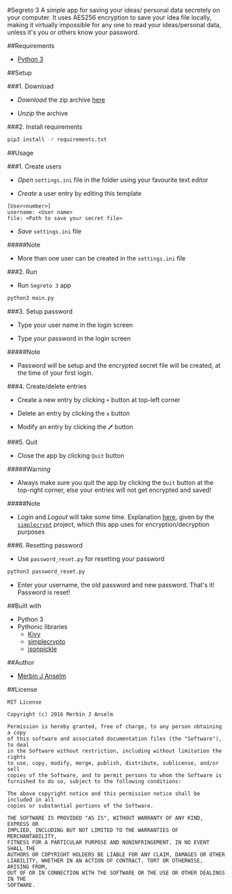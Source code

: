 #Segreto 3
A simple app for saving your ideas/ personal data secretely on your computer. It uses AES256 encryption to save your idea file locally, making it virtually impossible for any one to read your ideas/personal data, unless it's you or others know your password.


##Requirements

- [Python 3](https://www.python.org/)


##Setup

###1. Download

- _Download_ the zip archive [here](https://github.com/anselm94/segreto-3/archive/master.zip)

- _Unzip_ the archive

###2. Install requirements
```bash
pip3 install -r requirements.txt
```

##Usage

###1. Create users

- _Open_ `settings.ini` file in the folder using your favourite text editor

- _Create_ a user entry by editing this template
```
[User<number>]
username: <User name>
file: <Path to save your secret file>
```
- _Save_ `settings.ini` file

#####Note

- More than one user can be created in the `settings.ini` file

###2. Run

- Run `Segreto 3` app
```bash
python3 main.py
```

###3. Setup password

- Type your user name in the login screen

- Type your password in the login screen

#####Note

- Password will be setup and the encrypted secret file will be created, at the time of your first login.

###4. Create/delete entries

- Create a new entry by clicking `+` button at top-left corner

- Delete an entry by clicking the `x` button

- Modify an entry by clicking the `🖊` button

###5. Quit

- Close the app by clicking `Quit` button

#####Warning

- Always make sure you quit the app by clicking the `Quit` button at the top-right corner, else your entries will not get encrypted and saved!

#####Note

- _Login_ and _Logout_ will take some time. Explanation [here](https://github.com/andrewcooke/simple-crypt#speed), given by the [`simplecrypt`](https://pypi.python.org/pypi/simple-crypt) project, which this app uses for encryption/decryption purposes

###6. Resetting password

- Use `password_reset.py` for resetting your password
```bash
python3 password_reset.py
```
- Enter your username, the old password and new password. That's it! Password is reset!

##Built with

- Python 3
- Pythonic libraries
    - [Kivy](http://kivy.org/)
    - [simplecrypto](https://github.com/andrewcooke/simple-crypt)
    - [jsonpickle](http://jsonpickle.github.io/)

##Author

- [Merbin J Anselm](https://github.com/anselm94)

##License
```
MIT License

Copyright (c) 2016 Merbin J Anselm

Permission is hereby granted, free of charge, to any person obtaining a copy
of this software and associated documentation files (the "Software"), to deal
in the Software without restriction, including without limitation the rights
to use, copy, modify, merge, publish, distribute, sublicense, and/or sell
copies of the Software, and to permit persons to whom the Software is
furnished to do so, subject to the following conditions:

The above copyright notice and this permission notice shall be included in all
copies or substantial portions of the Software.

THE SOFTWARE IS PROVIDED "AS IS", WITHOUT WARRANTY OF ANY KIND, EXPRESS OR
IMPLIED, INCLUDING BUT NOT LIMITED TO THE WARRANTIES OF MERCHANTABILITY,
FITNESS FOR A PARTICULAR PURPOSE AND NONINFRINGEMENT. IN NO EVENT SHALL THE
AUTHORS OR COPYRIGHT HOLDERS BE LIABLE FOR ANY CLAIM, DAMAGES OR OTHER
LIABILITY, WHETHER IN AN ACTION OF CONTRACT, TORT OR OTHERWISE, ARISING FROM,
OUT OF OR IN CONNECTION WITH THE SOFTWARE OR THE USE OR OTHER DEALINGS IN THE
SOFTWARE.
```
